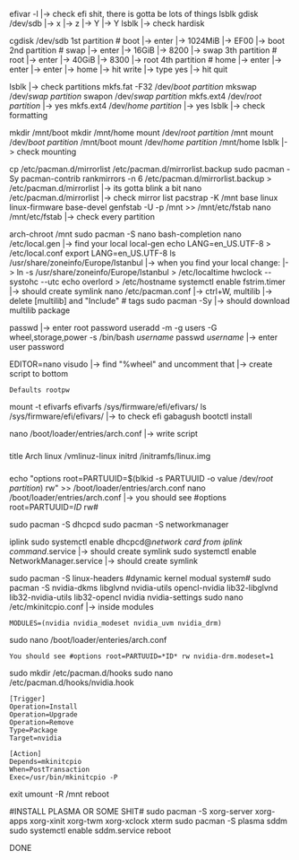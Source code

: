 efivar -l
|-> check efi shit, there is gotta be lots of things
lsblk
gdisk /dev/sdb
|-> x
|-> z
|-> Y
|-> Y
lsblk
|-> check hardisk

cgdisk /dev/sdb
    1st partition # boot
    |-> enter
    |-> 1024MiB
    |-> EF00
    |-> boot
    2nd partition # swap
    |-> enter
    |-> 16GiB
    |-> 8200
    |-> swap
    3th partition # root
    |-> enter
    |-> 40GiB
    |-> 8300
    |-> root
    4th partition # home
    |-> enter
    |-> enter
    |-> enter
    |-> home
    |-> hit write
        |-> type yes
    |-> hit quit

lsblk 
|-> check partitions
mkfs.fat -F32 /dev/*boot partition*
mkswap /dev/*swap partition*
swapon /dev/*swap partition*
mkfs.ext4 /dev/*root partition*
|-> yes
mkfs.ext4 /dev/*home partition*
|-> yes
lsblk
|-> check formatting

mkdir /mnt/boot
mkdir /mnt/home
mount /dev/*root partition* /mnt
mount /dev/*boot partition* /mnt/boot
mount /dev/*home partition* /mnt/home
lsblk
|-> check mounting

cp /etc/pacman.d/mirrorlist /etc/pacman.d/mirrorlist.backup
sudo pacman -Sy pacman-contrib
rankmirrors -n 6 /etc/pacman.d/mirrorlist.backup > /etc/pacman.d/mirrorlist
|-> its gotta blink a bit
nano /etc/pacman.d/mirrorlist
|-> check mirror list
pacstrap -K /mnt base linux linux-firmware base-devel
genfstab -U -p /mnt >> /mnt/etc/fstab
nano /mnt/etc/fstab
|-> check every partition

arch-chroot /mnt
sudo pacman -S nano bash-completion
nano /etc/local.gen
|-> find your local
local-gen
echo LANG=en_US.UTF-8 > /etc/local.conf
export LANG=en_US.UTF-8
ls /usr/share/zoneinfo/Europe/Istanbul
|-> when you find your local change:
|-> ln -s /usr/share/zoneinfo/Europe/Istanbul > /etc/localtime
hwclock --systohc --utc
echo overlord > /etc/hostname
systemctl enable fstrim.timer
|-> should create symlink
nano /etc/pacman.conf
|-> ctrl+W, multilib
|-> delete [multilib] and "Include" # tags
sudo pacman -Sy
|-> should download multilib package

passwd
|-> enter root password
useradd -m -g users -G wheel,storage,power -s /bin/bash *username*
passwd *username*
|-> enter user password

EDITOR=nano visudo
|-> find "%wheel" and uncomment that
|-> create script to bottom
```
Defaults rootpw
```

mount -t efivarfs efivarfs /sys/firmware/efi/efivars/
ls /sys/firmware/efi/efivars/
|->  to check efi gabagush
bootctl install 

nano /boot/loader/entries/arch.conf
|-> write script
###
title Arch
linux /vmlinuz-linux
initrd /initramfs/linux.img
###

echo "options root=PARTUUID=$(blkid -s PARTUUID -o value /dev/*root partition*) rw" >> /boot/loader/entries/arch.conf
nano /boot/loader/entries/arch.conf
|-> you should see #options root=PARTUUID=*ID* rw#

sudo pacman -S dhcpcd
sudo pacman -S networkmanager

iplink
sudo systemctl enable dhcpcd@*network card from iplink command*.service
|-> should create symlink
sudo systemctl enable NetworkManager.service
|-> should create symlink

sudo pacman -S linux-headers
#dynamic kernel modual system#
sudo pacman -S nvidia-dkms libglvnd nvidia-utils opencl-nvidia lib32-libglvnd lib32-nvidia-utils lib32-opencl nvidia nvidia-settings
sudo nano /etc/mkinitcpio.conf
|-> inside modules
```
MODULES=(nvidia nvidia_modeset nvidia_uvm nvidia_drm)
```
sudo nano /boot/loader/enteries/arch.conf
```
You should see #options root=PARTUUID=*ID* rw nvidia-drm.modeset=1 
```
sudo mkdir /etc/pacman.d/hooks
sudo nano /etc/pacman.d/hooks/nvidia.hook
```
[Trigger]
Operation=Install
Operation=Upgrade
Operation=Remove
Type=Package
Target=nvidia

[Action]
Depends=mkinitcpio
When=PostTransaction
Exec=/usr/bin/mkinitcpio -P
```
exit
umount -R /mnt
reboot

#INSTALL PLASMA OR SOME SHIT#
sudo pacman -S xorg-server xorg-apps xorg-xinit xorg-twm xorg-xclock xterm
sudo pacman -S plasma sddm
sudo systemctl enable sddm.service
reboot

DONE
